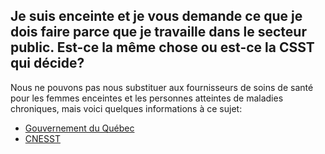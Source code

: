 ## Je suis enceinte et je vous demande ce que je dois faire parce que je travaille dans le secteur public. Est-ce la même chose ou est-ce la CSST qui décide?

Nous ne pouvons pas nous substituer aux fournisseurs de soins de santé pour les femmes enceintes et les personnes atteintes de maladies chroniques, mais voici quelques informations à ce sujet:

- [Gouvernement du Québec](https://www.quebec.ca/gouv/covid19-fonction-publique/)
- [CNESST](https://www.cnesst.gouv.qc.ca/salle-de-presse/Pages/coronavirus.aspx)
